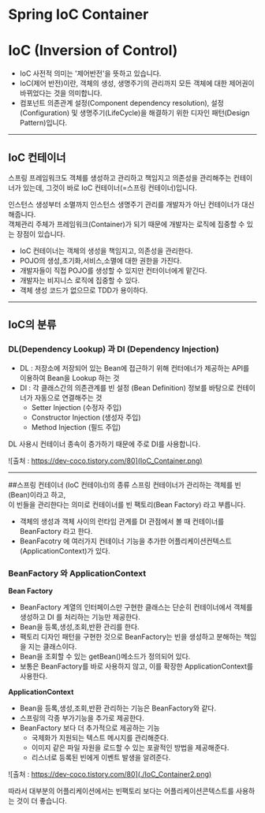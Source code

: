 # Spring IoC Container

# IoC (Inversion of Control)
- IoC  사전적 의미는 '제어반전'을 뜻하고 있습니다.
- IoC(제어 반전)이란, 객체의 생성, 생명주기의 관리까지 모든 객체에 대한 제어권이 바뀌었다는 것을 의미합니다.
- 컴포넌트 의존관계 설정(Component dependency resolution), 설정(Configuration) 및 생명주기(LifeCycle)을 해결하기 위한 디자인 패턴(Design Pattern)입니다.

---
## IoC 컨테이너

스프링 프레임워크도 객체를 생성하고 관리하고 책임지고 의존성을 관리해주는 컨테이너가 있는데, 그것이 바로 IoC 컨테이너(=스프링 컨테이너)입니다.

인스턴스 생성부터 소멸까지 인스턴스 생명주기 관리를 개발자가 아닌 컨테이너가 대신 해줍니다.  
객체관리 주체가 프레임워크(Container)가 되기 때문에 개발자는 로직에 집중할 수 있는 장점이 있습니다.

- IoC 컨테이너는 객체의 생성을 책임지고, 의존성을 관리한다.
- POJO의 생성,초기화,서비스,소멸에 대한 권한을 가진다.
- 개발자들이 직접 POJO를 생성할 수 있지만 컨터이너에게 맡긴다.
- 개발자는 비지니스 로직에 집중할 수 있다.
- 객체 생성 코드가 없으므로 TDD가 용이하다.

---

## IoC의 분류

### DL(Dependency Lookup) 과 DI (Dependency Injection)

- DL : 저장소에 저장되어 있는 Bean에 접근하기 위해 컨터에너가 제공하는 API를 이용하여 Bean을 Lookup 하는 것
- DI : 각 클래스간의 의존관계를 빈 설정 (Bean Definition) 정보를 바탕으로 컨테이너가 자동으로 연결해주는 것
  - Setter Injection (수정자 주입)
  - Constructor Injection (생성자 주입)
  - Method Injection (필드 주입)

DL 사용시 컨테이너 종속이 증가하기 때문에 주로 DI를 사용합니다.

![출처 : https://dev-coco.tistory.com/80](IoC_Container.png)

---

##스프링 컨테이너 (IoC 컨테이너)의 종류
스프링 컨테이너가 관리하는 객체를 빈(Bean)이라고 하고,  
이 빈들을 관리한다는 의미로 컨테이너를 빈 팩토리(Bean Factory) 라고 부릅니다.
- 객체의 생성과 객체 사이의 런타임 관계를 DI 관점에서 볼 때 컨테이너를 BeanFactory 라고 한다.
- BeanFacotry 에 여러가지 컨테이너 기능을 추가한 어플리케이션컨텍스트(ApplicationContext)가 있다.

### BeanFactory 와 ApplicationContext

**Bean Factory**
- BeanFactory 계열의 인터페이스만 구현한 클래스는 단순히 컨테이너에서 객체를 생성하고 DI 를 처리하는 기능만 제공한다.
- Bean을 등록,생성,조회,반환 관리를 한다.
- 팩토리 디자인 패턴을 구현한 것으로 BeanFactory는 빈을 생성하고 분해하는 책임을 지는 클래스이다.
- Bean을 조회할 수 있는 getBean()메소드가 정의되어 있다.
- 보통은 BeanFactory를 바로 사용하지 않고, 이를 확장한 ApplicationContext를 사용한다.

**ApplicationContext**
- Bean을 등록,생성,조회,반환 관리하는 기능은 BeanFactory와 같다.
- 스프링의 각종 부가기능을 추가로 제공한다.
- BeanFactory 보다 더 추가적으로 제공하는 기능
  - 국제화가 지원되는 텍스트 메시지를 관리해준다.
  - 이미지 같은 파일 자원을 로드할 수 있는 포괄적인 방법을 제공해준다.
  - 리스너로 등록된 빈에게 이벤트 발생을 알려준다.

![출처 : https://dev-coco.tistory.com/80](./IoC_Container2.png)

따라서 대부분의 어플리케이션에서는 빈팩토리 보다는 어플리케이션콘텍스트를 사용하는 것이 더 좋습니다.
